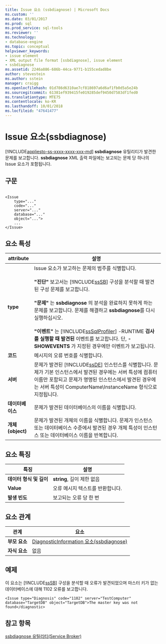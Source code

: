 ```yaml
---
title: Issue 요소 (ssbdiagnose) | Microsoft Docs
ms.custom: ''
ms.date: 03/01/2017
ms.prod: sql
ms.prod_service: sql-tools
ms.reviewer: ''
ms.technology:
- database-engine
ms.topic: conceptual
helpviewer_keywords:
- issue element
- XML output file format [ssbdiagnose], issue element
- ssbdiagnose
ms.assetid: 2246a886-686b-44ca-9771-b155cedad8be
author: stevestein
ms.author: sstein
manager: craigg
ms.openlocfilehash: 01d786d6310ae7cf818697a6d6af1fb0d5a5e24b
ms.sourcegitcommit: 61381ef939415fe019285def9450d7583df1fed0
ms.translationtype: MTE75
ms.contentlocale: ko-KR
ms.lasthandoff: 10/01/2018
ms.locfileid: "47641477"
---
```

# <a name="issue-element-ssbdiagnose"></a>Issue 요소(ssbdiagnose)
[!INCLUDE[appliesto-ss-xxxx-xxxx-xxx-md](../../includes/appliesto-ss-xxxx-xxxx-xxx-md.md)]
  **ssbdiagnose** 유틸리티가 발견한 문제를 보고합니다. **ssbdiagnose** XML 출력 파일에는 보고되는 문제 당 하나의 Issue 요소가 포함됩니다.  
  
## <a name="syntax"></a>구문  
  
```  
  
<Issue  
    type="..."   
    code="..."   
    server="..."   
    database="..."   
    object="...">   
    ...   
</Issue>  
```  
  
## <a name="element-attributes"></a>요소 특성  
  
|attribute|설명|  
|---------------|-----------------|  
|**type**|Issue 요소가 보고하는 문제의 범주를 식별합니다.<br /><br /> **"진단"** 보고서는 [!INCLUDE[ssSB](../../includes/sssb-md.md)] 구성을 분석할 때 발견된 구성 문제를 보고합니다.<br /><br /> **"문제"** 는 **ssbdiagnose** 의 분석을 완료하지 못하게 하는 문제를 보고합니다. 문제를 해결하고 **ssbdiagnose**를 다시 실행하십시오.<br /><br /> **"이벤트"** 는 [!INCLUDE[ssSqlProfiler](../../includes/sssqlprofiler-md.md)] -RUNTIME **검사를 실행할 때 발견된** 이벤트를 보고합니다. 단, **-SHOWEVENTS** 가 지정된 경우에만 이벤트가 보고됩니다.|  
|**코드**|메시지의 오류 번호를 식별합니다.|  
|**서버**|문제가 발견된 [!INCLUDE[ssDE](../../includes/ssde-md.md)] 인스턴스를 식별합니다. 문제가 기본 인스턴스에서 발견된 경우에는 서버 특성에 컴퓨터 이름만 포함되고 문제가 명명된 인스턴스에서 발견된 경우에는 서버 특성이 ComputerName\InstanceName 형식으로 지정됩니다.|  
|**데이터베이스**|문제가 발견된 데이터베이스의 이름을 식별합니다.|  
|**개체(object)**|문제가 발견된 개체의 이름을 식별합니다. 문제가 인스턴스 또는 데이터베이스 수준에서 발견된 경우 개체 특성이 인스턴스 또는 데이터베이스 이름을 반복합니다.|  
  
## <a name="element-characteristics"></a>요소 특징  
  
|특징|설명|  
|--------------------|-----------------|  
|**데이터 형식 및 길이**|**string**, 길이 제한 없음|  
|**Value**|오류 메시지 텍스트를 반환합니다.|  
|**발생 빈도**|보고되는 오류 당 한 번|  
  
## <a name="element-relationships"></a>요소 관계  
  
|관계|요소|  
|------------------|--------------|  
|**부모 요소**|[DiagnosticInformation 요소&#40;ssbdiagnose&#41;](../../tools/ssbdiagnose/diagnosticinformation-element-ssbdiagnose.md)|  
|**자식 요소**|없음|  
  
## <a name="example"></a>예제  
 이 요소는 [!INCLUDE[ssSB](../../includes/sssb-md.md)] 구성을 분석할 때 오류가 발견되었으며 마스터 키가 없는 데이터베이스에 대해 1102 오류를 보고합니다.  
  
```  
<Issue type="Diagnosis" code="1102" server="TestComputer" database="TargetDB" object="TargetDB">The master key was not found</diagnostic>  
```  
  
## <a name="see-also"></a>참고 항목  
 [ssbdiagnose 유틸리티&#40;Service Broker&#41;](../../tools/ssbdiagnose/ssbdiagnose-utility-service-broker.md)  
  
  
